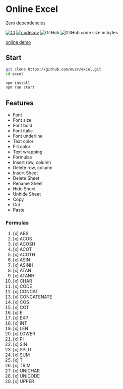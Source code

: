 # Online Excel

Zero dependencies

[![CI](https://github.com/nusr/excel/actions/workflows/main.yml/badge.svg)](https://github.com/nusr/excel/actions/workflows/main.yml)
[![codecov](https://codecov.io/gh/nusr/excel/branch/main/graph/badge.svg?token=ZOC8RHD3Z1)](https://codecov.io/gh/nusr/excel)
![GitHub](https://img.shields.io/github/license/nusr/excel.svg)
![GitHub code size in bytes](https://img.shields.io/github/languages/code-size/nusr/excel.svg)

[online demo](https://nusr.github.io/excel/)

## Start

```bash
git clone https://github.com/nusr/excel.git
cd excel

npm install
npm run start
```

## Features

- Font
- Font size
- Font bold
- Font italic
- Font underline
- Text color
- Fill color
- Text wrapping
- Formulas
- Insert row, column
- Delete row, column
- Insert Sheet
- Delete Sheet
- Rename Sheet
- Hide Sheet
- Unhide Sheet
- Copy
- Cut
- Paste

### Formulas

1. [x] ABS
2. [x] ACOS
3. [x] ACOSH
4. [x] ACOT
5. [x] ACOTH
6. [x] ASIN
7. [x] ASINH
8. [x] ATAN
9. [x] ATANH
10. [x] CHAR
11. [x] CODE
12. [x] CONCAT
13. [x] CONCATENATE
14. [x] COS
15. [x] COT
16. [x] E
17. [x] EXP
18. [x] INT
19. [x] LEN
20. [x] LOWER
21. [x] PI
22. [x] SIN
23. [x] SPLIT
24. [x] SUM
25. [x] T
26. [x] TRIM
27. [x] UNICHAR
28. [x] UNICODE
29. [x] UPPER
